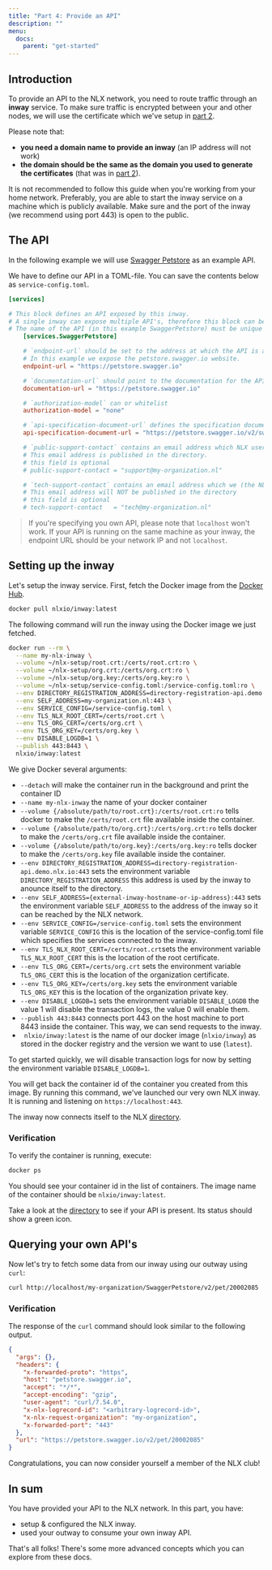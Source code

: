 ```yaml
---
title: "Part 4: Provide an API"
description: ""
menu:
  docs:
    parent: "get-started"
---
```


## Introduction

To provide an API to the NLX network, you need to route traffic through an **inway** service.
To make sure traffic is encrypted between your and other nodes, we will use the certificate which we've setup in [part 2](../create-certificates/).

Please note that:

* **you need a domain name to provide an inway** (an IP address will not work)
* **the domain should be the same as the domain you used to generate the certificates** (that was in [part 2](../create-certificates/)).

It is not recommended to follow this guide when you're working from your home network.
Preferably, you are able to start the inway service on a machine which is publicly available. Make sure and the port of the inway (we recommend using port 443) is open to the public.

## The API

In the following example we will use [Swagger Petstore](https://petstore.swagger.io) as an example API.

We have to define our API in a TOML-file. You can save the contents below as `service-config.toml`.

```toml
[services]

# This block defines an API exposed by this inway.
# A single inway can expose multiple API's, therefore this block can be added multiple times.
# The name of the API (in this example SwaggerPetstore) must be unique for each block.
    [services.SwaggerPetstore]

    # `endpoint-url` should be set to the address at which the API is available.
    # In this example we expose the petstore.swagger.io website.
    endpoint-url = "https://petstore.swagger.io"

    # `documentation-url` should point to the documentation for the API
    documentation-url = "https://petstore.swagger.io"

    # `authorization-model` can or whitelist
    authorization-model = "none"

    # `api-specification-document-url` defines the specification document for the API
    api-specification-document-url = "https://petstore.swagger.io/v2/swagger.json"

    # `public-support-contact` contains an email address which NLX users can contact if they need support using your API.
    # This email address is published in the directory.
    # this field is optional
    # public-support-contact = "support@my-organization.nl"

    # `tech-support-contact` contains an email address which we (the NLX organization) can contact if they have any questions about your API
    # This email address will NOT be published in the directory
    # this field is optional
    # tech-support-contact   = "tech@my-organization.nl"
```

> If you're specifying you own API, please note that `localhost` won't work. If your API is running on the same machine as
your inway, the endpoint URL should be your network IP and not `localhost`.

## Setting up the inway

Let's setup the inway service. First, fetch the Docker image from the [Docker Hub](https://hub.docker.com/u/nlxio).

```bash
docker pull nlxio/inway:latest
```

The following command will run the inway using the Docker image we just fetched.

```bash
docker run --rm \
  --name my-nlx-inway \
  --volume ~/nlx-setup/root.crt:/certs/root.crt:ro \
  --volume ~/nlx-setup/org.crt:/certs/org.crt:ro \
  --volume ~/nlx-setup/org.key:/certs/org.key:ro \
  --volume ~/nlx-setup/service-config.toml:/service-config.toml:ro \
  --env DIRECTORY_REGISTRATION_ADDRESS=directory-registration-api.demo.nlx.io:443 \
  --env SELF_ADDRESS=my-organization.nl:443 \
  --env SERVICE_CONFIG=/service-config.toml \
  --env TLS_NLX_ROOT_CERT=/certs/root.crt \
  --env TLS_ORG_CERT=/certs/org.crt \
  --env TLS_ORG_KEY=/certs/org.key \
  --env DISABLE_LOGDB=1 \
  --publish 443:8443 \
  nlxio/inway:latest
```

We give Docker several arguments:

- `--detach` will make the container run in the background and print the container ID
- `--name my-nlx-inway` the name of your docker container
- `--volume {/absolute/path/to/root.crt}:/certs/root.crt:ro` tells docker to make the `/certs/root.crt` file available inside the container.
- `--volume {/absolute/path/to/org.crt}:/certs/org.crt:ro` tells docker to make the `/certs/org.crt` file available inside the container.
- `--volume {/absolute/path/to/org.key}:/certs/org.key:ro` tells docker to make the `/certs/org.key` file available inside the container.
- `--env DIRECTORY_REGISTRATION_ADDRESS=directory-registration-api.demo.nlx.io:443` sets the environment variable `DIRECTORY_REGISTRATION_ADDRESS` this address is used by the inway to anounce itself to the directory.
- `--env SELF_ADDRESS={external-inway-hostname-or-ip-address}:443` sets the environment variable `SELF_ADDRESS` to the address of the inway so it can be reached by the NLX network.
- `--env SERVICE_CONFIG=/service-config.toml` sets the environment variable `SERVICE_CONFIG` this is the location of the service-config.toml file which specifies the services connected to the inway.
- `--env TLS_NLX_ROOT_CERT=/certs/root.crt`sets the environment variable `TLS_NLX_ROOT_CERT` this is the location of the root certificate.
- `--env TLS_ORG_CERT=/certs/org.crt` sets the environment variable `TLS_ORG_CERT` this is the location of the organization certificate.
- `--env TLS_ORG_KEY=/certs/org.key` sets the environment variable `TLS_ORG_KEY` this is the location of the organization private key.
- `--env DISABLE_LOGDB=1` sets the environment variable `DISABLE_LOGDB` the value 1 will disable the transaction logs, the value 0 will enable them.
- `--publish 443:8443` connects port 443 on the host machine to port 8443 inside the container. This way, we can send requests to the inway.
- ` nlxio/inway:latest` is the name of our docker image (`nlxio/inway`) as stored in the docker registry and the version we want to use (`latest`).

To get started quickly, we will disable transaction logs for now by setting the environment variable `DISABLE_LOGDB=1`.

You will get back the container id of the container you created from this image.
By running this command, we've launched our very own NLX inway. It is running and listening on `https://localhost:443`.

The inway now connects itself to the NLX [directory](https://directory.nlx.io).

### Verification

To verify the container is running, execute:

```bash
docker ps
```

You should see your container id in the list of containers. The image name  of the container should be `nlxio/inway:latest`.

Take a look at the [directory](https://directory.nlx.io) to see if your API is present. Its status should show a green icon.

## Querying your own API's

Now let's try to fetch some data from our inway using our outway using `curl`:

```bash
curl http://localhost/my-organization/SwaggerPetstore/v2/pet/20002085
```

### Verification

The response of the `curl` command should look similar to the following output.

```json
{
  "args": {},
  "headers": {
    "x-forwarded-proto": "https",
    "host": "petstore.swagger.io",
    "accept": "*/*",
    "accept-encoding": "gzip",
    "user-agent": "curl/7.54.0",
    "x-nlx-logrecord-id": "<arbitrary-logrecord-id>",
    "x-nlx-request-organization": "my-organization",
    "x-forwarded-port": "443"
  },
  "url": "https://petstore.swagger.io/v2/pet/20002085"
}
```

Congratulations, you can now consider yourself a member of the NLX club!

## In sum

You have provided your API to the NLX network. In this part, you have:

- setup & configured the NLX inway.
- used your outway to consume your own inway API.

That's all folks! There's some more advanced concepts which you can explore from these docs.
